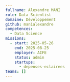 ```yaml
---
fullname: Alexandre MANI
role: Data Scientist
domaine: Développement
github: manialexandre
competences:
  - Data Science
missions:
  - start: 2025-05-26
    end: 2025-08-25
    employer: AIFE
    status: admin
    startups:
      - depenses-eclairees
teams: []
---
```

